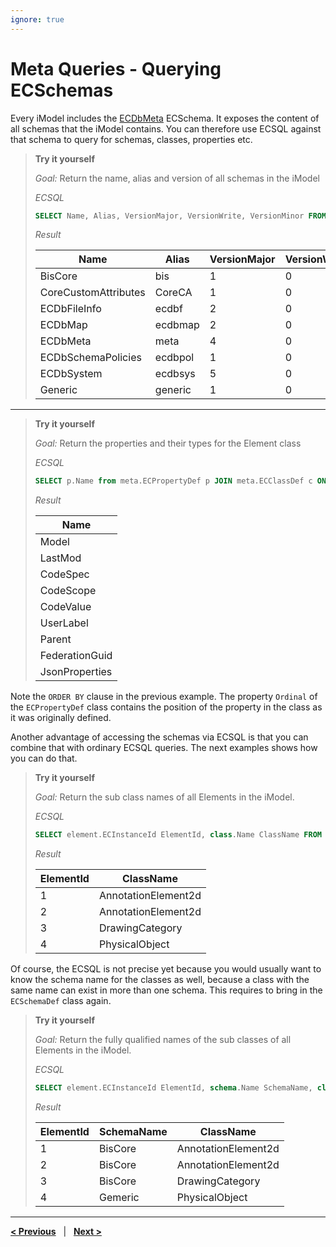 ```yaml
---
ignore: true
---
```

# Meta Queries - Querying ECSchemas

Every iModel includes the [ECDbMeta](../ECDbMeta.ecschema.md) ECSchema. It exposes the content of all schemas that the iModel contains. You can therefore use ECSQL against that schema to query for schemas, classes, properties etc.

> **Try it yourself**
>
> *Goal:* Return the name, alias and version of all schemas in the iModel
>
> *ECSQL*
> ```sql
> SELECT Name, Alias, VersionMajor, VersionWrite, VersionMinor FROM meta.ECSchemaDef ORDER BY Name
> ```
> *Result*
>
> Name | Alias | VersionMajor | VersionWrite | VersionMinor
> --- | --- | --- | --- | ---
> BisCore | bis | 1 | 0 | 0
> CoreCustomAttributes | CoreCA | 1 | 0 | 0
> ECDbFileInfo | ecdbf | 2 | 0 | 0
> ECDbMap | ecdbmap | 2 | 0 | 0
> ECDbMeta | meta | 4 | 0 | 0
> ECDbSchemaPolicies | ecdbpol | 1 | 0 | 0
> ECDbSystem | ecdbsys | 5 | 0 | 0
> Generic |generic | 1 | 0 | 0

---

> **Try it yourself**
>
> *Goal:* Return the properties and their types for the Element class
>
> *ECSQL*
> ```sql
> SELECT p.Name from meta.ECPropertyDef p JOIN meta.ECClassDef c ON c.ECInstanceId=p.Class.Id WHERE c.Name='Element' ORDER BY p.Ordinal
> ```
>
> *Result*
>
> Name |
> --- |
> Model |
> LastMod |
> CodeSpec |
> CodeScope |
> CodeValue |
> UserLabel |
> Parent |
> FederationGuid |
> JsonProperties |

Note the `ORDER BY` clause in the previous example. The property `Ordinal` of the `ECPropertyDef` class contains the position of the property in the class as it was originally defined.

Another advantage of accessing the schemas via ECSQL is that you can combine that with ordinary ECSQL queries. The next examples shows how you can do that.

> **Try it yourself**
>
> *Goal:* Return the sub class names of all Elements in the iModel.
>
> *ECSQL*
> ```sql
> SELECT element.ECInstanceId ElementId, class.Name ClassName FROM bis.Element element JOIN meta.ECClassDef class ON element.ECClassId=class.ECInstanceId
> ```
>
> *Result*
>
> ElementId | ClassName
> --- | ---
> 1 | AnnotationElement2d
> 2 | AnnotationElement2d
> 3 | DrawingCategory
> 4 | PhysicalObject

Of course, the ECSQL is not precise yet because you would usually want to know the schema name for the classes as well, because a class with the same name can exist in more than one schema. This requires to bring in the `ECSchemaDef` class again.

> **Try it yourself**
>
> *Goal:* Return the fully qualified names of the sub classes of all Elements in the iModel.
>
> *ECSQL*
> ```sql
> SELECT element.ECInstanceId ElementId, schema.Name SchemaName, class.Name ClassName FROM bis.Element element JOIN meta.ECClassDef class ON element.ECClassId=class.ECInstanceId JOIN meta.ECSchemaDef schema ON schema.ECInstanceId=class.Schema.Id
> ```
>
> *Result*
>
> ElementId | SchemaName | ClassName
> --- | --- | ---
> 1 | BisCore | AnnotationElement2d
> 2 | BisCore | AnnotationElement2d
> 3 | BisCore | DrawingCategory
> 4 | Gemeric | PhysicalObject

---

[**< Previous**](./SpatialQueries.md) &nbsp; | &nbsp; [**Next >**](./ChangeSummaryQueries.md)